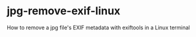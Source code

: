 # jpg-remove-exif-linux
How to remove a jpg file's EXIF metadata with exiftools in a Linux terminal
